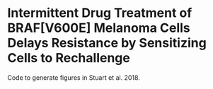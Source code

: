 # Intermittent Drug Treatment of BRAF[V600E] Melanoma Cells Delays Resistance by Sensitizing Cells to Rechallenge
Code to generate figures in Stuart et al. 2018.
